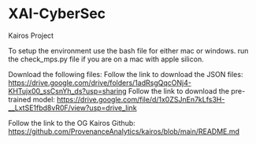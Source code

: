 # XAI-CyberSec
Kairos Project

To setup the environment use the bash file for either mac or windows.
run the check_mps.py file if you are on a mac with apple silicon.

Download the following files:
Follow the link to download the JSON files: https://drive.google.com/drive/folders/1adRsgQqcONj4-KHTujx00_ssCsnYh_ds?usp=sharing
Follow the link to download the pre-trained model: https://drive.google.com/file/d/1x0ZSJnEn7kLfs3H-__LxtSE1fbd8vR0F/view?usp=drive_link

Follow the link to the OG Kairos Github: https://github.com/ProvenanceAnalytics/kairos/blob/main/README.md

